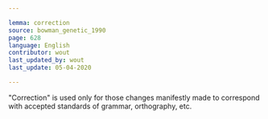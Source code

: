 ```yaml
---

lemma: correction
source: bowman_genetic_1990
page: 628
language: English
contributor: wout
last_updated_by: wout
last_update: 05-04-2020

---
```


"Correction" is used only for those changes manifestly made to correspond with accepted standards of grammar, orthography, etc.
